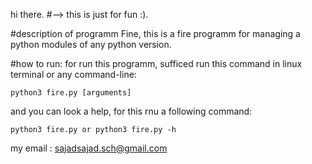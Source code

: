 hi there.
#--> this is just for fun :).

#description of programm
Fine, this is a fire programm for managing a python modules of any python  version.

#how to run:
for run this programm, sufficed run this command in linux terminal or any command-line:

	python3 fire.py [arguments]

and you can look a help, for this rnu a following command:
	
	python3 fire.py or python3 fire.py -h
	

my email : sajadsajad.sch@gmail.com


